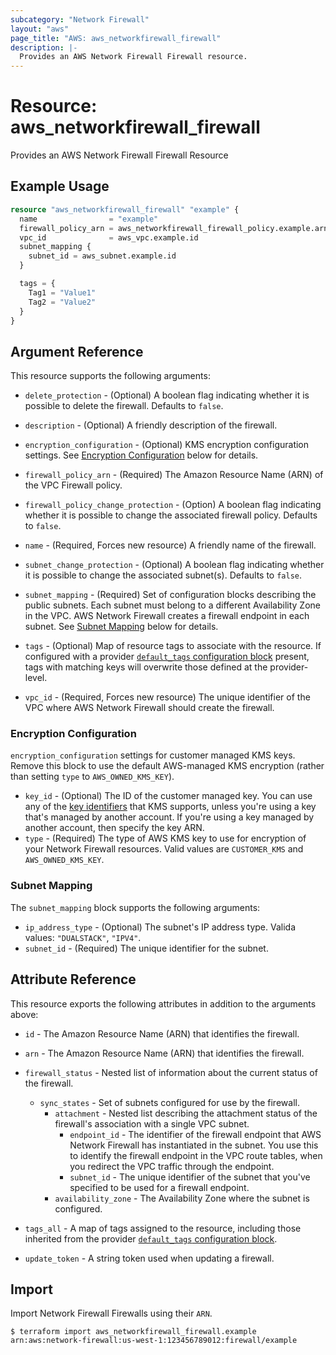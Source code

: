 ```yaml
---
subcategory: "Network Firewall"
layout: "aws"
page_title: "AWS: aws_networkfirewall_firewall"
description: |-
  Provides an AWS Network Firewall Firewall resource.
---
```


# Resource: aws_networkfirewall_firewall

Provides an AWS Network Firewall Firewall Resource

## Example Usage

```terraform
resource "aws_networkfirewall_firewall" "example" {
  name                = "example"
  firewall_policy_arn = aws_networkfirewall_firewall_policy.example.arn
  vpc_id              = aws_vpc.example.id
  subnet_mapping {
    subnet_id = aws_subnet.example.id
  }

  tags = {
    Tag1 = "Value1"
    Tag2 = "Value2"
  }
}
```

## Argument Reference

This resource supports the following arguments:

* `delete_protection` - (Optional) A boolean flag indicating whether it is possible to delete the firewall. Defaults to `false`.

* `description` - (Optional) A friendly description of the firewall.

* `encryption_configuration` - (Optional) KMS encryption configuration settings. See [Encryption Configuration](#encryption-configuration) below for details.

* `firewall_policy_arn` - (Required) The Amazon Resource Name (ARN) of the VPC Firewall policy.

* `firewall_policy_change_protection` - (Option) A boolean flag indicating whether it is possible to change the associated firewall policy. Defaults to `false`.

* `name` - (Required, Forces new resource) A friendly name of the firewall.

* `subnet_change_protection` - (Optional) A boolean flag indicating whether it is possible to change the associated subnet(s). Defaults to `false`.

* `subnet_mapping` - (Required) Set of configuration blocks describing the public subnets. Each subnet must belong to a different Availability Zone in the VPC. AWS Network Firewall creates a firewall endpoint in each subnet. See [Subnet Mapping](#subnet-mapping) below for details.

* `tags` - (Optional) Map of resource tags to associate with the resource. If configured with a provider [`default_tags` configuration block](https://registry.terraform.io/providers/hashicorp/aws/latest/docs#default_tags-configuration-block) present, tags with matching keys will overwrite those defined at the provider-level.

* `vpc_id` - (Required, Forces new resource) The unique identifier of the VPC where AWS Network Firewall should create the firewall.

### Encryption Configuration

`encryption_configuration` settings for customer managed KMS keys. Remove this block to use the default AWS-managed KMS encryption (rather than setting `type` to `AWS_OWNED_KMS_KEY`).

* `key_id` - (Optional) The ID of the customer managed key. You can use any of the [key identifiers](https://docs.aws.amazon.com/kms/latest/developerguide/concepts.html#key-id) that KMS supports, unless you're using a key that's managed by another account. If you're using a key managed by another account, then specify the key ARN.
* `type` - (Required) The type of AWS KMS key to use for encryption of your Network Firewall resources. Valid values are `CUSTOMER_KMS` and `AWS_OWNED_KMS_KEY`.

### Subnet Mapping

The `subnet_mapping` block supports the following arguments:

* `ip_address_type` - (Optional) The subnet's IP address type. Valida values: `"DUALSTACK"`, `"IPV4"`.
* `subnet_id` - (Required) The unique identifier for the subnet.

## Attribute Reference

This resource exports the following attributes in addition to the arguments above:

* `id` - The Amazon Resource Name (ARN) that identifies the firewall.

* `arn` - The Amazon Resource Name (ARN) that identifies the firewall.

* `firewall_status` - Nested list of information about the current status of the firewall.
    * `sync_states` - Set of subnets configured for use by the firewall.
        * `attachment` - Nested list describing the attachment status of the firewall's association with a single VPC subnet.
            * `endpoint_id` - The identifier of the firewall endpoint that AWS Network Firewall has instantiated in the subnet. You use this to identify the firewall endpoint in the VPC route tables, when you redirect the VPC traffic through the endpoint.
            * `subnet_id` - The unique identifier of the subnet that you've specified to be used for a firewall endpoint.
        * `availability_zone` - The Availability Zone where the subnet is configured.

* `tags_all` - A map of tags assigned to the resource, including those inherited from the provider [`default_tags` configuration block](https://registry.terraform.io/providers/hashicorp/aws/latest/docs#default_tags-configuration-block).

* `update_token` - A string token used when updating a firewall.

## Import

Import Network Firewall Firewalls using their `ARN`.

```
$ terraform import aws_networkfirewall_firewall.example arn:aws:network-firewall:us-west-1:123456789012:firewall/example
```
